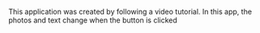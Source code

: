 This application was created by following a video tutorial. In this app, the photos and text change when the button is clicked
